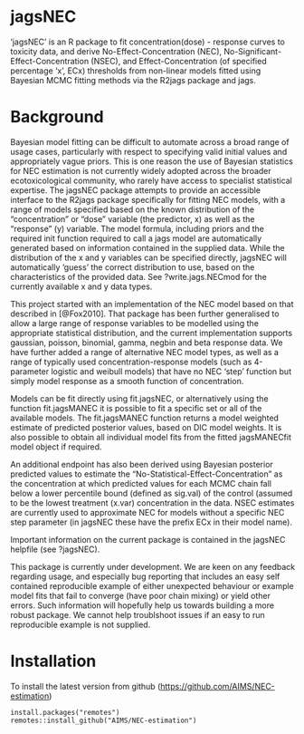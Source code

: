 <!-- README.md is generated from README.Rmd. Please edit that file -->

jagsNEC
=======

‘jagsNEC’ is an R package to fit concentration(dose) - response curves
to toxicity data, and derive No-Effect-Concentration (NEC),
No-Significant-Effect-Concentration (NSEC), and Effect-Concentration (of
specified percentage ‘x’, ECx) thresholds from non-linear models fitted
using Bayesian MCMC fitting methods via the R2jags package and jags.

Background
==========

Bayesian model fitting can be difficult to automate across a broad range
of usage cases, particularly with respect to specifying valid initial
values and appropriately vague priors. This is one reason the use of
Bayesian statistics for NEC estimation is not currently widely adopted
across the broader ecotoxicological community, who rarely have access to
specialist statistical expertise. The jagsNEC package attempts to
provide an accessible interface to the R2jags package specifically for
fitting NEC models, with a range of models specified based on the known
distribution of the “concentration” or “dose” variable (the predictor,
x) as well as the “response” (y) variable. The model formula, including
priors and the required init function required to call a jags model are
automatically generated based on information contained in the supplied
data. While the distribution of the x and y variables can be specified
directly, jagsNEC will automatically ‘guess’ the correct distribution to
use, based on the characteristics of the provided data. See
?write.jags.NECmod for the currently available x and y data types.

This project started with an implementation of the NEC model based on
that described in \[@Fox2010\]. That package has been further
generalised to allow a large range of response variables to be modelled
using the appropriate statistical distribution, and the current
implementation supports gaussian, poisson, binomial, gamma, negbin and
beta response data. We have further added a range of alternative NEC
model types, as well as a range of typically used concentration-response
models (such as 4-parameter logistic and weibull models) that have no
NEC ‘step’ function but simply model response as a smooth function of
concentration.

Models can be fit directly using fit.jagsNEC, or alternatively using the
function fit.jagsMANEC it is possible to fit a specific set or all of
the available models. The fit.jagsMANEC function returns a model
weighted estimate of predicted posterior values, based on DIC model
weights. It is also possible to obtain all individual model fits from
the fitted jagsMANECfit model object if required.

An additional endpoint has also been derived using Bayesian posterior
predicted values to estimate the “No-Statistical-Effect-Concentration”
as the concentration at which predicted values for each MCMC chain fall
below a lower percentile bound (defined as sig.val) of the control
(assumed to be the lowest treatment (x.var) concentration in the data.
NSEC estimates are currently used to approximate NEC for models without
a specific NEC step parameter (in jagsNEC these have the prefix ECx in
their model name).

Important information on the current package is contained in the jagsNEC
helpfile (see ?jagsNEC).

This package is currently under development. We are keen on any feedback
regarding usage, and especially bug reporting that includes an easy self
contained reproducible example of either unexpected behaviour or example
model fits that fail to converge (have poor chain mixing) or yield other
errors. Such information will hopefully help us towards building a more
robust package. We cannot help troublshoot issues if an easy to run
reproducible example is not supplied.

Installation
============

To install the latest version from github
(<a href="https://github.com/AIMS/NEC-estimation" class="uri">https://github.com/AIMS/NEC-estimation</a>)

    install.packages("remotes")
    remotes::install_github("AIMS/NEC-estimation")
